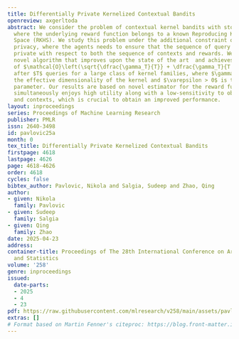 ```yaml
---
title: Differentially Private Kernelized Contextual Bandits
openreview: axgerltoda
abstract: We consider the problem of contextual kernel bandits with stochastic contexts,
  where the underlying reward function belongs to a known Reproducing Kernel Hilbert
  Space (RKHS). We study this problem under the additional constraint of joint differential
  privacy, where the agents needs to ensure that the sequence of query points is differentially
  private with respect to both the sequence of contexts and rewards. We propose a
  novel algorithm that improves upon the state of the art  and achieves an error rate
  of $\mathcal{O}\left(\sqrt{\dfrac{\gamma_T}{T}} + \dfrac{\gamma_T}{T \varepsilon}\right)$
  after $T$ queries for a large class of kernel families, where $\gamma_T$ represents
  the effective dimensionality of the kernel and $\varepsilon > 0$ is the privacy
  parameter. Our results are based on novel estimator for the reward function that
  simultaneously enjoys high utility along with a low-sensitivity to observed rewards
  and contexts, which is crucial to obtain an improved performance.
layout: inproceedings
series: Proceedings of Machine Learning Research
publisher: PMLR
issn: 2640-3498
id: pavlovic25a
month: 0
tex_title: Differentially Private Kernelized Contextual Bandits
firstpage: 4618
lastpage: 4626
page: 4618-4626
order: 4618
cycles: false
bibtex_author: Pavlovic, Nikola and Salgia, Sudeep and Zhao, Qing
author:
- given: Nikola
  family: Pavlovic
- given: Sudeep
  family: Salgia
- given: Qing
  family: Zhao
date: 2025-04-23
address:
container-title: Proceedings of The 28th International Conference on Artificial Intelligence
  and Statistics
volume: '258'
genre: inproceedings
issued:
  date-parts:
  - 2025
  - 4
  - 23
pdf: https://raw.githubusercontent.com/mlresearch/v258/main/assets/pavlovic25a/pavlovic25a.pdf
extras: []
# Format based on Martin Fenner's citeproc: https://blog.front-matter.io/posts/citeproc-yaml-for-bibliographies/
---
```

